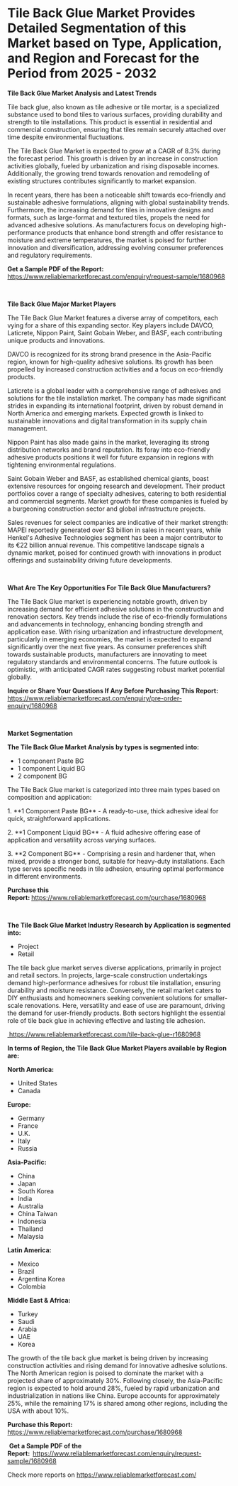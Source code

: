 <p><h1>Tile Back Glue Market Provides Detailed Segmentation of this Market based on Type, Application, and Region and Forecast for the Period from 2025 - 2032</h1></p><p><strong>Tile Back Glue Market Analysis and Latest Trends</strong></p>
<p><p>Tile back glue, also known as tile adhesive or tile mortar, is a specialized substance used to bond tiles to various surfaces, providing durability and strength to tile installations. This product is essential in residential and commercial construction, ensuring that tiles remain securely attached over time despite environmental fluctuations.</p><p>The Tile Back Glue Market is expected to grow at a CAGR of 8.3% during the forecast period. This growth is driven by an increase in construction activities globally, fueled by urbanization and rising disposable incomes. Additionally, the growing trend towards renovation and remodeling of existing structures contributes significantly to market expansion.</p><p>In recent years, there has been a noticeable shift towards eco-friendly and sustainable adhesive formulations, aligning with global sustainability trends. Furthermore, the increasing demand for tiles in innovative designs and formats, such as large-format and textured tiles, propels the need for advanced adhesive solutions. As manufacturers focus on developing high-performance products that enhance bond strength and offer resistance to moisture and extreme temperatures, the market is poised for further innovation and diversification, addressing evolving consumer preferences and regulatory requirements.</p></p>
<p><strong>Get a Sample PDF of the Report:&nbsp;</strong> <a href="https://www.reliablemarketforecast.com/enquiry/request-sample/1680968?utm_campaign=2732&utm_medium=2&utm_source=Github&utm_content=ia&utm_term=24032025&utm_id=tile-back-glue">https://www.reliablemarketforecast.com/enquiry/request-sample/1680968</a></p>
<p>&nbsp;</p>
<p><strong>Tile Back Glue Major Market Players</strong></p>
<p><p>The Tile Back Glue Market features a diverse array of competitors, each vying for a share of this expanding sector. Key players include DAVCO, Laticrete, Nippon Paint, Saint Gobain Weber, and BASF, each contributing unique products and innovations.</p><p>DAVCO is recognized for its strong brand presence in the Asia-Pacific region, known for high-quality adhesive solutions. Its growth has been propelled by increased construction activities and a focus on eco-friendly products.</p><p>Laticrete is a global leader with a comprehensive range of adhesives and solutions for the tile installation market. The company has made significant strides in expanding its international footprint, driven by robust demand in North America and emerging markets. Expected growth is linked to sustainable innovations and digital transformation in its supply chain management.</p><p>Nippon Paint has also made gains in the market, leveraging its strong distribution networks and brand reputation. Its foray into eco-friendly adhesive products positions it well for future expansion in regions with tightening environmental regulations.</p><p>Saint Gobain Weber and BASF, as established chemical giants, boast extensive resources for ongoing research and development. Their product portfolios cover a range of specialty adhesives, catering to both residential and commercial segments. Market growth for these companies is fueled by a burgeoning construction sector and global infrastructure projects.</p><p>Sales revenues for select companies are indicative of their market strength: MAPEI reportedly generated over $3 billion in sales in recent years, while Henkel's Adhesive Technologies segment has been a major contributor to its €22 billion annual revenue. This competitive landscape signals a dynamic market, poised for continued growth with innovations in product offerings and sustainability driving future developments.</p></p>
<p>&nbsp;</p>
<p><strong>What Are The Key Opportunities For Tile Back Glue Manufacturers?</strong></p>
<p><p>The Tile Back Glue market is experiencing notable growth, driven by increasing demand for efficient adhesive solutions in the construction and renovation sectors. Key trends include the rise of eco-friendly formulations and advancements in technology, enhancing bonding strength and application ease. With rising urbanization and infrastructure development, particularly in emerging economies, the market is expected to expand significantly over the next five years. As consumer preferences shift towards sustainable products, manufacturers are innovating to meet regulatory standards and environmental concerns. The future outlook is optimistic, with anticipated CAGR rates suggesting robust market potential globally.</p></p>
<p><strong>Inquire or Share Your Questions If Any Before Purchasing This Report:</strong> <a href="https://www.reliablemarketforecast.com/enquiry/pre-order-enquiry/1680968?utm_campaign=2732&utm_medium=2&utm_source=Github&utm_content=ia&utm_term=24032025&utm_id=tile-back-glue">https://www.reliablemarketforecast.com/enquiry/pre-order-enquiry/1680968</a></p>
<p>&nbsp;</p>
<p><strong>Market Segmentation</strong></p>
<p><strong>The Tile Back Glue Market Analysis by types is segmented into:</strong></p>
<p><ul><li>1 component Paste BG</li><li>1 component Liquid BG</li><li>2 component BG</li></ul></p>
<p><p>The Tile Back Glue market is categorized into three main types based on composition and application: </p><p>1. **1 Component Paste BG** - A ready-to-use, thick adhesive ideal for quick, straightforward applications.  </p><p>2. **1 Component Liquid BG** - A fluid adhesive offering ease of application and versatility across varying surfaces.  </p><p>3. **2 Component BG** - Comprising a resin and hardener that, when mixed, provide a stronger bond, suitable for heavy-duty installations. Each type serves specific needs in tile adhesion, ensuring optimal performance in different environments.</p></p>
<p><strong>Purchase this Report:&nbsp;</strong><a href="https://www.reliablemarketforecast.com/purchase/1680968?utm_campaign=2732&utm_medium=2&utm_source=Github&utm_content=ia&utm_term=24032025&utm_id=tile-back-glue">https://www.reliablemarketforecast.com/purchase/1680968</a></p>
<p>&nbsp;</p>
<p><strong>The Tile Back Glue Market Industry Research by Application is segmented into:</strong></p>
<p><ul><li>Project</li><li>Retail</li></ul></p>
<p><p>The tile back glue market serves diverse applications, primarily in project and retail sectors. In projects, large-scale construction undertakings demand high-performance adhesives for robust tile installation, ensuring durability and moisture resistance. Conversely, the retail market caters to DIY enthusiasts and homeowners seeking convenient solutions for smaller-scale renovations. Here, versatility and ease of use are paramount, driving the demand for user-friendly products. Both sectors highlight the essential role of tile back glue in achieving effective and lasting tile adhesion.</p></p>
<p><a href="https://www.reliablemarketforecast.com/tile-back-glue-r1680968?utm_campaign=2732&utm_medium=2&utm_source=Github&utm_content=ia&utm_term=24032025&utm_id=tile-back-glue">&nbsp;https://www.reliablemarketforecast.com/tile-back-glue-r1680968</a></p>
<p><strong>In terms of Region, the Tile Back Glue Market Players available by Region are:</strong></p>
<p>
    <p> <strong> North America: </strong>
        <ul>
            <li>United States</li>
            <li>Canada</li>
        </ul>
        </p> 
    <p> <strong> Europe: </strong>
        <ul>
            <li>Germany</li>
            <li>France</li>
            <li>U.K.</li>
            <li>Italy</li>
            <li>Russia</li>
        </ul>
        </p> 
    <p> <strong> Asia-Pacific: </strong>
        <ul>
            <li>China</li>
            <li>Japan</li>
            <li>South Korea</li>
            <li>India</li>
            <li>Australia</li>
            <li>China Taiwan</li>
            <li>Indonesia</li>
            <li>Thailand</li>
            <li>Malaysia</li>
        </ul>
        </p> 
    <p> <strong> Latin America: </strong>
        <ul>
            <li>Mexico</li>
            <li>Brazil</li>
            <li>Argentina Korea</li>
            <li>Colombia</li>
        </ul>
        </p> 
    <p> <strong> Middle East & Africa: </strong>
        <ul>
            <li>Turkey</li>
            <li>Saudi</li>
            <li>Arabia</li>
            <li>UAE</li>
            <li>Korea</li>
        </ul>
    </p>
    </p>
<p><p>The growth of the tile back glue market is being driven by increasing construction activities and rising demand for innovative adhesive solutions. The North American region is poised to dominate the market with a projected share of approximately 30%. Following closely, the Asia-Pacific region is expected to hold around 28%, fueled by rapid urbanization and industrialization in nations like China. Europe accounts for approximately 25%, while the remaining 17% is shared among other regions, including the USA with about 10%.</p></p>
<p><strong>Purchase this Report: </strong><a href="https://www.reliablemarketforecast.com/purchase/1680968?utm_campaign=2732&utm_medium=2&utm_source=Github&utm_content=ia&utm_term=24032025&utm_id=tile-back-glue">https://www.reliablemarketforecast.com/purchase/1680968</a></p>
<p>&nbsp;<strong>Get a Sample PDF of the Report:&nbsp;&nbsp;</strong><a href="https://www.reliablemarketforecast.com/enquiry/request-sample/1680968?utm_campaign=2732&utm_medium=2&utm_source=Github&utm_content=ia&utm_term=24032025&utm_id=tile-back-glue">https://www.reliablemarketforecast.com/enquiry/request-sample/1680968</a></p>
<p><strong></strong></p>
<p>Check more reports on <a href="https://www.reliablemarketforecast.com/?utm_campaign=2732&utm_medium=2&utm_source=Github&utm_content=ia&utm_term=24032025&utm_id=tile-back-glue">https://www.reliablemarketforecast.com/</a></p>